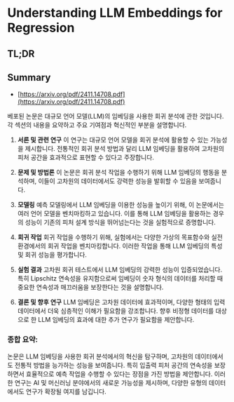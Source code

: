 # Understanding LLM Embeddings for Regression
## TL;DR
## Summary
- [https://arxiv.org/pdf/2411.14708.pdf](https://arxiv.org/pdf/2411.14708.pdf)

베포된 논문은 대규모 언어 모델(LLM)의 임베딩을 사용한 회귀 분석에 관한 것입니다. 각 섹션의 내용을 요약하고 주요 기여점과 혁신적인 부분을 설명합니다.

1. **서론 및 관련 연구**
   이 연구는 대규모 언어 모델을 회귀 분석에 활용할 수 있는 가능성을 제시합니다. 전통적인 회귀 분석 방법과 달리 LLM 임베딩을 활용하여 고차원의 피처 공간을 효과적으로 표현할 수 있다고 주장합니다.

2. **문제 및 방법론**
   이 논문은 회귀 분석 작업을 수행하기 위해 LLM 임베딩의 행동을 분석하며, 이들이 고차원의 데이터에서도 강력한 성능을 발휘할 수 있음을 보여줍니다.

3. **모델링**
   예측 모델링에서 LLM 임베딩을 이용한 성능을 높이기 위해, 이 논문에서는 여러 언어 모델을 벤치마킹하고 있습니다. 이를 통해 LLM 임베딩을 활용하는 경우의 성능이 기존의 피처 설계 방식을 뛰어넘는다는 것을 실험적으로 증명합니다.

4. **회귀 작업**
   회귀 작업을 수행하기 위해, 실험에서는 다양한 가상의 목표함수와 실전 환경에서의 회귀 작업을 벤치마킹합니다. 이러한 작업을 통해 LLM 임베딩의 특성 및 회귀 성능을 평가합니다.

5. **실험 결과**
   고차원 회귀 테스트에서 LLM 임베딩의 강력한 성능이 입증되었습니다. 특히 Lipschitz 연속성을 유지함으로써 임베딩이 숫자 형식의 데이터를 처리할 때 중요한 연속성과 매끄러움을 보장한다는 것을 설명합니다.

6. **결론 및 향후 연구**
   LLM 임베딩은 고차원 데이터에 효과적이며, 다양한 형태의 입력 데이터에서 더욱 심층적인 이해가 필요함을 강조합니다. 향후 비정형 데이터를 대상으로 한 LLM 임베딩의 효과에 대한 추가 연구가 필요함을 제안합니다.

### 종합 요약:
논문은 LLM 임베딩을 사용한 회귀 분석에서의 혁신을 탐구하며, 고차원의 데이터에서도 전통적 방법을 능가하는 성능을 보여줍니다. 특히 입출력 피처 공간의 연속성을 보장하면서 효율적으로 예측 작업을 수행할 수 있다는 장점을 가진 방법을 제안합니다. 이러한 연구는 AI 및 머신러닝 분야에서의 새로운 가능성을 제시하며, 다양한 유형의 데이터에서도 연구가 확장될 여지를 남깁니다.